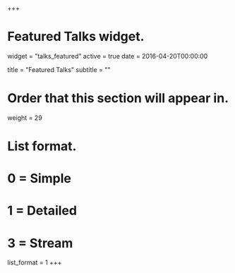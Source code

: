 +++
# Featured Talks widget.
widget = "talks_featured"
active = true
date = 2016-04-20T00:00:00

title = "Featured Talks"
subtitle = ""

# Order that this section will appear in.
weight = 29

# List format.
#   0 = Simple
#   1 = Detailed
#   3 = Stream
list_format = 1
+++
